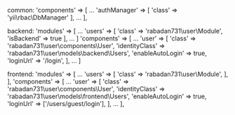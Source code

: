 common:
'components' => [
    ...
    'authManager' => [
         'class' => 'yii\rbac\DbManager'
     ],
    ...
],



backend:
'modules' => [
    ...
    'users' => [
        'class' => 'rabadan731\user\Module',
        'isBackend' => true
    ],
    ...
]
'components' => [
    ...
    'user' => [
        'class' => 'rabadan731\user\components\User',
        'identityClass' => 'rabadan731\user\models\backend\Users',
        'enableAutoLogin' => true,
        'loginUrl' => '/login',
    ],
    ...
]


frontend:
'modules' => [
    ...
    'users' => [
        'class' => 'rabadan731\user\Module',
    ],
],
'components' => [
    ...
    'user' => [
        'class' => 'rabadan731\user\components\User',
        'identityClass' => 'rabadan731\user\models\frontend\Users',
        'enableAutoLogin' => true,
        'loginUrl' => ['/users/guest/login'],
    ],
    ...
],